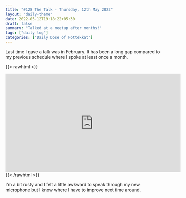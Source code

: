 ```yaml
---
title: "#128 The Talk - Thursday, 12th May 2022"
layout: "daily-theme"
date: 2022-05-12T19:18:22+05:30
draft: false
summary: "Talked at a meetup after months!"
tags: ["daily log"]
categories: ["Daily Dose of Pottekkat"]
---
```


Last time I gave a talk was in February. It has been a long gap compared to my previous schedule where I spoke at least once a month.

{{< rawhtml >}}
<iframe width="560" height="315" src="https://www.youtube.com/embed/LhUubDB7uuo?start=2402" title="YouTube video player" frameborder="0" allow="accelerometer; autoplay; clipboard-write; encrypted-media; gyroscope; picture-in-picture" allowfullscreen></iframe>
{{< /rawhtml >}}

I'm a bit rusty and I felt a little awkward to speak through my new microphone but I know where I have to improve next time around.

